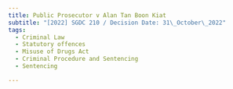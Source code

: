 ```yaml
---
title: Public Prosecutor v Alan Tan Boon Kiat
subtitle: "[2022] SGDC 210 / Decision Date: 31\_October\_2022"
tags:
  - Criminal Law
  - Statutory offences
  - Misuse of Drugs Act
  - Criminal Procedure and Sentencing
  - Sentencing

---
```

